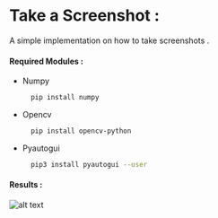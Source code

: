 # Take a Screenshot :

A simple implementation on how to take screenshots .

 #### Required Modules :
  - Numpy
    ```bash
      pip install numpy
    ```
  - Opencv
    ```bash
      pip install opencv-python
    ```
  - Pyautogui
    ```bash
      pip3 install pyautogui --user
    ```
  #### Results :

   ![alt text](https://github.com/moadmmh/Awesome-OpenCV/blob/master/Take_Screenshot/test.png)

